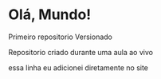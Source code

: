 # Olá, Mundo!
Primeiro repositorio Versionado

Repositorio criado durante uma aula ao vivo

essa linha eu adicionei diretamente no site
